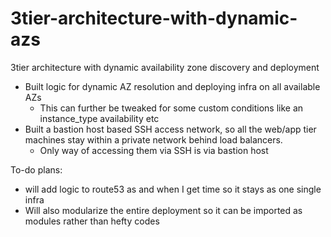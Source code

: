 # 3tier-architecture-with-dynamic-azs
3tier architecture with dynamic availability zone discovery and deployment
* Built logic for dynamic AZ resolution and deploying infra on all available AZs
  * This can further be tweaked for some custom conditions like an instance_type availability etc
* Built a bastion host based SSH access network, so all the web/app tier machines stay within a private network behind load balancers.
    * Only way of accessing them via SSH is via bastion host
 
To-do plans:
  * will add logic to route53 as and when I get time so it stays as one single infra
  * Will also modularize the entire deployment so it can be imported as modules rather than hefty codes
